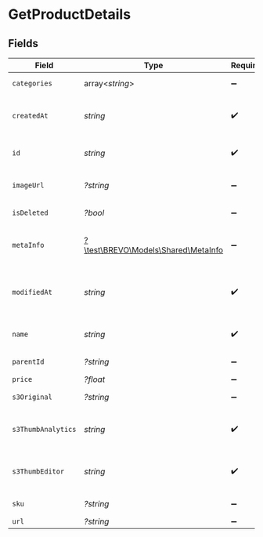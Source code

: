 # GetProductDetails


## Fields

| Field                                                                         | Type                                                                          | Required                                                                      | Description                                                                   | Example                                                                       |
| ----------------------------------------------------------------------------- | ----------------------------------------------------------------------------- | ----------------------------------------------------------------------------- | ----------------------------------------------------------------------------- | ----------------------------------------------------------------------------- |
| `categories`                                                                  | array<*string*>                                                               | :heavy_minus_sign:                                                            | Category ID-s of the product                                                  |                                                                               |
| `createdAt`                                                                   | *string*                                                                      | :heavy_check_mark:                                                            | Creation UTC date-time of the product (YYYY-MM-DDTHH:mm:ss.SSSZ)              | 2017-05-12 12:30:00 +0000 UTC                                                 |
| `id`                                                                          | *string*                                                                      | :heavy_check_mark:                                                            | Product ID for which you requested the details                                | P11                                                                           |
| `imageUrl`                                                                    | *?string*                                                                     | :heavy_minus_sign:                                                            | Absolute URL to the cover image of the product                                | http://mydomain.com/product-absoulte-url/img.jpeg                             |
| `isDeleted`                                                                   | *?bool*                                                                       | :heavy_minus_sign:                                                            | product deleted from the shop's database                                      | true                                                                          |
| `metaInfo`                                                                    | [?\test\BREVO\Models\Shared\MetaInfo](../../Models/Shared/MetaInfo.md)        | :heavy_minus_sign:                                                            | Meta data of product such as description, vendor, producer, stock level, etc. | {"description":"Shoes for sports","brand":"addidas"}                          |
| `modifiedAt`                                                                  | *string*                                                                      | :heavy_check_mark:                                                            | Last modification UTC date-time of the product (YYYY-MM-DDTHH:mm:ss.SSSZ)     | 2017-05-12 12:30:00 +0000 UTC                                                 |
| `name`                                                                        | *string*                                                                      | :heavy_check_mark:                                                            | Name of the product for which you requested the details                       | Iphone 11                                                                     |
| `parentId`                                                                    | *?string*                                                                     | :heavy_minus_sign:                                                            | Parent product id of the product                                              |                                                                               |
| `price`                                                                       | *?float*                                                                      | :heavy_minus_sign:                                                            | Price of the product                                                          |                                                                               |
| `s3Original`                                                                  | *?string*                                                                     | :heavy_minus_sign:                                                            | S3 url of original image                                                      |                                                                               |
| `s3ThumbAnalytics`                                                            | *string*                                                                      | :heavy_check_mark:                                                            | S3 thumbnail url of original image in 120x120 dimension for analytics section |                                                                               |
| `s3ThumbEditor`                                                               | *string*                                                                      | :heavy_check_mark:                                                            | S3 thumbnail url of original image in 600x400 dimension for editor section    |                                                                               |
| `sku`                                                                         | *?string*                                                                     | :heavy_minus_sign:                                                            | Product identifier from the shop                                              |                                                                               |
| `url`                                                                         | *?string*                                                                     | :heavy_minus_sign:                                                            | URL to the product                                                            | http://mydomain.com/product/electronics/product1                              |